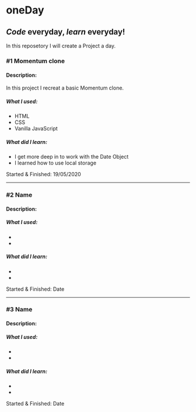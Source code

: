 # oneDay
## ***Code*** everyday, ***learn*** everyday!
In this reposetory I will create a Project a day.

### #1 Momentum clone

#### Description:
In this project I recreat a basic Momentum clone.

##### What I used:
- HTML
- CSS
- Vanilla JavaScript

##### What did I learn:
- I get more deep in to work with the Date Object
- I learned how to use local storage

Started & Finished: 19/05/2020

---

### #2 Name

#### Description:

##### What I used:
-
-

##### What did I learn:
-
-

Started & Finished: Date

---

### #3 Name

#### Description:

##### What I used:
-
-

##### What did I learn:
-
-

Started & Finished: Date
